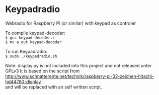 Keypadradio
===========

Webradio for Raspberry Pi (or similar) with keypad as controler

To compile keypad-decoder:  
`$ gcc keypad-decoder.c`  
`$ mv a.out keypad-decoder`

To run Keypadradio:  
`$ sudo ./keypadradio.sh`

Note: display.py is not included into this project and not released unter GPLv3
It is based on the script from  
 http://www.schnatterente.net/technik/raspberry-pi-32-zeichen-hitachi-hd44780-display  
and will be replaced with an self written script.
